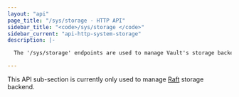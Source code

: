```yaml
---
layout: "api"
page_title: "/sys/storage - HTTP API"
sidebar_title: "<code>/sys/storage </code>"
sidebar_current: "api-http-system-storage"
description: |-

  The '/sys/storage' endpoints are used to manage Vault's storage backends.

---
```


This API sub-section is currently only used to manage [Raft](raft.html) storage backend.
